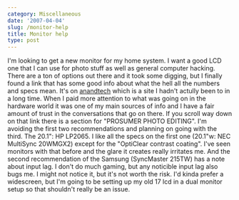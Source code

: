 ```yaml
---
category: Miscellaneous
date: '2007-04-04'
slug: /monitor-help
title: Monitor help
type: post
---
```



I'm looking to get a new monitor for my home system. I want a good
LCD one that I can use for photo stuff as well as general computer
hacking. There are a ton of options out there and it took some
digging, but I finally found a link that has some good info about
what the hell all the numbers and specs mean. It's on
[anandtech](http://forums.anandtech.com/messageview.aspx?catid=31&threadid=1745344&enterthread=y)
which is a site I hadn't actully been to in a long time. When I
paid more attention to what was going on in the hardware world it
was one of my main sources of info and I have a fair amount of
trust in the conversations that go on there. If you scroll way down
on that link there is a section for "PROSUMER PHOTO EDITING". I'm
avoiding the first two recommendations and planning on going with
the third. The 20.1": HP LP2065. I like all the specs on the first
one (20.1"w: NEC MultiSync 20WMGX2) except for the "OptiClear
contrast coating". I've seen monitors with that before and the
glare it creates really irritates me. And the second recommendation
of the Samsung (SyncMaster 215TW) has a note about input lag. I
don't do much gaming, but any noticible input lag also bugs me. I
might not notice it, but it's not worth the risk. I'd kinda prefer
a widescreen, but I'm going to be setting up my old 17 lcd in a
dual monitor setup so that shouldn't really be an issue.